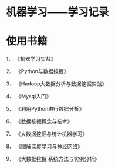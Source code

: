 # 机器学习——学习记录

# 使用书籍

   1、 《机器学习实战》

   2、 《Python与数据挖掘》

   3、 《Hadoop大数据分析与数据挖掘实战》
   
   4、 《Mysql入门》
   
   5、 《利用Python进行数据分析》

   6、 《数据挖掘概念与技术》
   
   7、 《大数据挖掘与统计机器学习》
   
   8、 《图解深度学习与神经网络》
   
   9、 《大数据挖掘 系统方法与实例分析》
